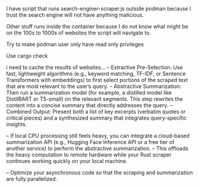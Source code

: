 I have script that runs search-enginer-scraper.js outside podman because I trust the search engine
will not have anything malicious.

Other stuff runs inside the container because I do not know what might be on the 100s to 1000s of websites
the script will navigate to. 

Try to make podman user only have read only privileges

Use cargo check



i need to cache the results of websites...
– Extractive Pre-Selection:
Use fast, lightweight algorithms (e.g., keyword matching, TF-IDF, or Sentence Transformers with embeddings) to first select portions of the scraped text that are most relevant to the user’s query.
– Abstractive Summarization:
Then run a summarization model (for example, a distilled model like DistilBART or T5-small) on the relevant segments. This step rewrites the content into a concise summary that directly addresses the query. – Combined Output:
Present both a list of key excerpts (verbatim quotes or critical pieces) and a synthesized summary that integrates query-specific insights.

– If local CPU processing still feels heavy, you can integrate a cloud-based summarization API (e.g., Hugging Face Inference API or a free tier of another service) to perform the abstractive summarization.
– This offloads the heavy computation to remote hardware while your Rust scraper continues working quickly on your local machine.

– Optimize your asynchronous code so that the scraping and summarization are fully parallelized.